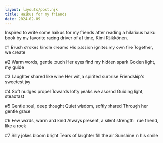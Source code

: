 ```yaml
---
layout: layouts/post.njk
title: Haikus for my friends
date: 2024-02-09
---
```

Inspired to write some haikus for my friends after reading a hilarious haiku book by my favorite racing driver of all time, Kimi Räikkönen.

#1
Brush strokes kindle dreams
His passion ignites my own fire
Together, we create

#2
Warm words, gentle touch
Her eyes find my hidden spark
Golden light, my guide

#3
Laughter shared like wine
Her wit, a spirited surprise
Friendship's sweetest joy
 
#4
Soft nudges propel
Towards lofty peaks we ascend
Guiding light, steadfast

#5
Gentle soul, deep thought
Quiet wisdom, softly shared
Through her gentle grace

#6
Few words, warm and kind
Always present, a silent strength
True friend, like a rock

#7
Silly jokes bloom bright
Tears of laughter fill the air
Sunshine in his smile